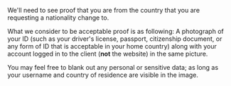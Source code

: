 We'll need to see proof that you are from the country that you are requesting a nationality change to.

What we consider to be acceptable proof is as following:
A photograph of your ID (such as your driver's license, passport, citizenship document, or any form of ID that is acceptable in your home country) along with your account logged in to the client (**not** the website) in the same picture.

You may feel free to blank out any personal or sensitive data; as long as your username and country of residence are visible in the image.